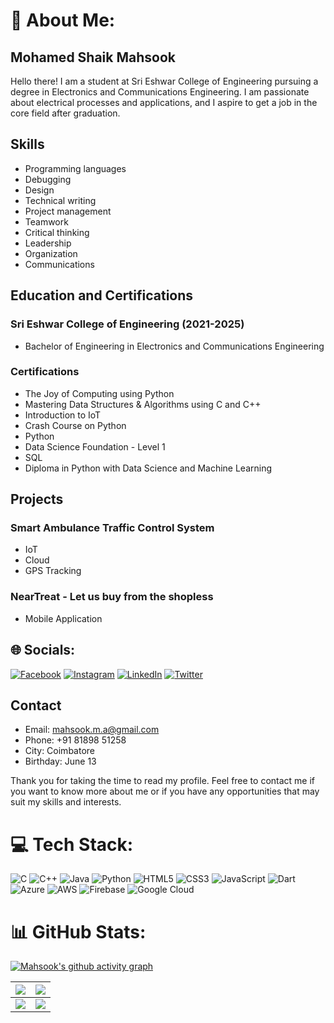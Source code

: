 # 💫 About Me:
## Mohamed Shaik Mahsook
Hello there! I am a student at Sri Eshwar College of Engineering pursuing a degree in Electronics and Communications Engineering. I am passionate about electrical processes and applications, and I aspire to get a job in the core field after graduation.

## Skills
* Programming languages
* Debugging
* Design
* Technical writing
* Project management
* Teamwork
* Critical thinking
* Leadership
* Organization
* Communications

## Education and Certifications
### Sri Eshwar College of Engineering (2021-2025)
* Bachelor of Engineering in Electronics and Communications Engineering
### Certifications
* The Joy of Computing using Python
* Mastering Data Structures & Algorithms using C and C++
* Introduction to IoT
* Crash Course on Python
* Python
* Data Science Foundation - Level 1
* SQL
* Diploma in Python with Data Science and Machine Learning

## Projects
### Smart Ambulance Traffic Control System
* IoT
* Cloud
* GPS Tracking
### NearTreat - Let us buy from the shopless
* Mobile Application

## 🌐 Socials:
[![Facebook](https://img.shields.io/badge/Facebook-%231877F2.svg?logo=Facebook&logoColor=white)](https://facebook.com/https://www.facebook.com/mahsook.mahsook.14) [![Instagram](https://img.shields.io/badge/Instagram-%23E4405F.svg?logo=Instagram&logoColor=white)](https://instagram.com/mahso_ok3) [![LinkedIn](https://img.shields.io/badge/LinkedIn-%230077B5.svg?logo=linkedin&logoColor=white)](https://linkedin.com/in/mahsook) [![Twitter](https://img.shields.io/badge/Twitter-%231DA1F2.svg?logo=Twitter&logoColor=white)](https://twitter.com/MahsookShaik?t=MhJPXoFfUqqJ-dSsTdbItg&s=09) 

## Contact
* Email: mahsook.m.a@gmail.com
* Phone: +91 81898 51258
* City: Coimbatore
* Birthday: June 13

Thank you for taking the time to read my profile. Feel free to contact me if you want to know more about me or if you have any opportunities that may suit my skills and interests.




# 💻 Tech Stack:
![C](https://img.shields.io/badge/c-%2300599C.svg?style=for-the-badge&logo=c&logoColor=white)
![C++](https://img.shields.io/badge/c++-%2300599C.svg?style=for-the-badge&logo=c%2B%2B&logoColor=white)
![Java](https://img.shields.io/badge/java-%23ED8B00.svg?style=for-the-badge&logo=java&logoColor=white)
![Python](https://img.shields.io/badge/python-3670A0?style=for-the-badge&logo=python&logoColor=ffdd54)
![HTML5](https://img.shields.io/badge/html5-%23E34F26.svg?style=for-the-badge&logo=html5&logoColor=white)
![CSS3](https://img.shields.io/badge/css3-%231572B6.svg?style=for-the-badge&logo=css3&logoColor=white)
![JavaScript](https://img.shields.io/badge/javascript-%23323330.svg?style=for-the-badge&logo=javascript&logoColor=%23F7DF1E)
![Dart](https://img.shields.io/badge/dart-%230175C2.svg?style=for-the-badge&logo=dart&logoColor=white)
![Azure](https://img.shields.io/badge/azure-%230072C6.svg?style=for-the-badge&logo=azure-devops&logoColor=white)
![AWS](https://img.shields.io/badge/AWS-%23FF9900.svg?style=for-the-badge&logo=amazon-aws&logoColor=white)
![Firebase](https://img.shields.io/badge/firebase-%23039BE5.svg?style=for-the-badge&logo=firebase)
![Google
Cloud](https://img.shields.io/badge/Google%20Cloud-%234285F4.svg?style=for-the-badge&logo=google-cloud&logoColor=white)


# 📊 GitHub Stats:
[![Mahsook's github activity graph](https://github-readme-activity-graph.cyclic.app/graph?username=mahsook3&bg_color=151515&color=e1e1e1&line=e18c00&point=403d3d&area=true&hide_border=true)](https://github.com/mahsook3)

| ![](https://github-readme-stats.vercel.app/api?username=mahsook3&theme=dark&hide_border=false&include_all_commits=false&count_private=false&width=auto)<br/> | ![](https://github-readme-streak-stats.herokuapp.com/?user=mahsook3&theme=dark&hide_border=false) |
|---------------------------------------------------------------------------------------------------------------------------------------------------|------------------------------------------------------------------------------------------------------------------------------------------------------------------------|
| ![](https://github-readme-stats.vercel.app/api/top-langs/?username=mahsook3&theme=dark&hide_border=false&include_all_commits=false&count_private=false&layout=compact) | ![](https://github-contributor-stats.vercel.app/api?username=mahsook3&limit=5&theme=dark&combine_all_yearly_contributions=true) |
